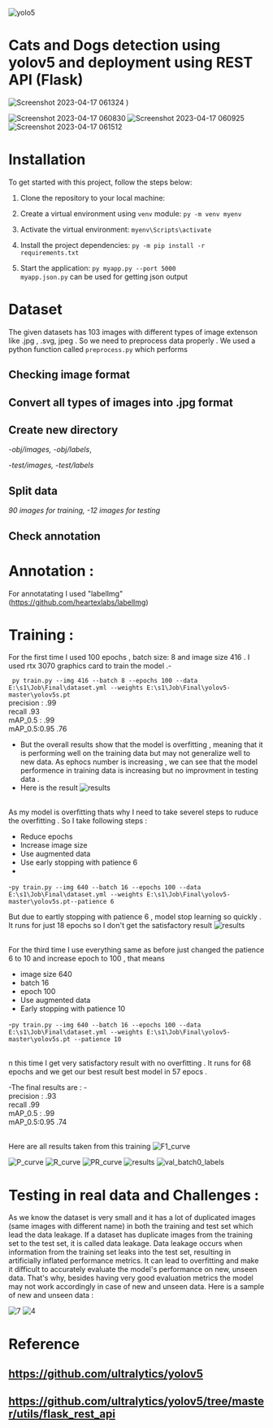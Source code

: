 ![yolo5](https://user-images.githubusercontent.com/33355278/232350798-3ce7af8c-ab21-402d-beb5-8e931f9d9d4b.jpg)


# Cats and Dogs detection using yolov5 and deployment using REST API (Flask)
![Screenshot 2023-04-17 061324](https://user-images.githubusercontent.com/33355278/232351759-12253d57-61f0-4c2f-bd05-2450684bf371.png)
)



![Screenshot 2023-04-17 060830](https://user-images.githubusercontent.com/33355278/232352004-a08de8c9-57d0-4433-bcf7-b312b5452362.png)
![Screenshot 2023-04-17 060925](https://user-images.githubusercontent.com/33355278/232352007-d0cb8706-22fe-4e6f-be45-35fef1c06f35.png)
![Screenshot 2023-04-17 061512](https://user-images.githubusercontent.com/33355278/232352008-e08a9bba-e441-46b6-8abe-9b1d52d7315e.png)


# Installation


To get started with this project, follow the steps below:

1. Clone the repository to your local machine:


2. Create a virtual environment using `venv` module:
  `py -m venv myenv`

3. Activate the virtual environment:
  `myenv\Scripts\activate`

4. Install the project dependencies:
  `py -m pip install -r requirements.txt`

5. Start the application:
  `py myapp.py --port 5000`
</br> `myapp.json.py` can be used for getting json output 


# Dataset 
The given datasets has 103 images with different types of image extenson like .jpg , .svg, jpeg . So we need to preprocess data properly . We used a python function called `preprocess.py` which performs 
## Checking image format 
## Convert all types of images into .jpg format
## Create new directory 
*-obj/images,
-obj/labels*,

*-test/images,
-test/labels*

## Split data 
*90 images for training,
-12 images for testing* 

## Check annotation 

# Annotation : 
For annotatating I used "labelImg" (https://github.com/heartexlabs/labelImg)





# Training : 
For the first time I used 100 epochs , batch size: 8 and image size  416 . I used rtx 3070 graphics card to train the model .-

`
py train.py --img 416 --batch 8 --epochs 100 --data E:\s1\Job\Final\dataset.yml --weights E:\s1\Job\Final\yolov5-master\yolov5s.pt`
</br> precision : .99
</br>recall .93 
</br> mAP_0.5 : .99 
</br> mAP_0.5:0.95 .76

- But the overall results show  that the model is overfitting , meaning that it is performing well on the training data but may not generalize well to new data. As ephocs number is increasing , we can see that the model performence in training data is increasing but no improvment in testing data . 
- Here is the result 
![results](https://user-images.githubusercontent.com/33355278/232404960-525fb434-1303-4d27-af17-d8cd99f93b73.png)


</br> As my model is overfitting thats why I need to take severel steps to ruduce the overfitting . So I take following steps : 
- Reduce epochs
- Increase image size 
- Use augmented data 
- Use early stopping with patience 6 
- </br>
-`py train.py --img 640 --batch 16 --epochs 100 --data E:\s1\Job\Final\dataset.yml --weights E:\s1\Job\Final\yolov5-master\yolov5s.pt--patience 6`

But due to eartly stopping with patience 6 , model stop learning so quickly . It runs for just 18 epochs so I don't get the satisfactory result 
![results](https://user-images.githubusercontent.com/33355278/232408239-bdc34b3b-da00-44e6-887b-8d53778f352d.png)



</br>For the  third time I use everything same as before just changed the patience 6 to 10 and increase epoch to 100 , that means 
- image size 640 
- batch 16 
- epoch 100 
- Use augmented data 
- Early stopping with patience 10 



-`py train.py --img 640 --batch 16 --epochs 100 --data E:\s1\Job\Final\dataset.yml --weights E:\s1\Job\Final\yolov5-master\yolov5s.pt --patience 10 `

</br>n this time I get very satisfactory result with no overfitting . It runs for 68 epochs and we get our best result best model in 57 epocs . 

-The final results are : 
-</br> precision : .93
</br>recall .99
</br> mAP_0.5 : .99 
</br> mAP_0.5:0.95 .74

</br> Here are all results taken from this training 
![F1_curve](https://user-images.githubusercontent.com/33355278/232432216-a2b130d4-0173-42bc-b276-beddf95587e9.png)

![P_curve](https://user-images.githubusercontent.com/33355278/232432245-afd0d476-ac42-4e3a-a932-c851f3ebd0ee.png)
![R_curve](https://user-images.githubusercontent.com/33355278/232432258-7e74eb36-a56b-48f5-876f-c071826f0d8d.png)
![PR_curve](https://user-images.githubusercontent.com/33355278/232432285-7b15d92d-842a-4c54-b134-2e32774be4c0.png)
![results](https://user-images.githubusercontent.com/33355278/232432312-61b45b96-532d-4d1e-bac7-0450975ed28f.png)
![val_batch0_labels](https://user-images.githubusercontent.com/33355278/232432376-00b9c366-3ecc-4f95-aee6-eef7ea9d8b04.jpg)



# Testing in real data and Challenges : 


As we know the dataset is very small and it has a lot of duplicated images (same images with different name) in both the training and test set which lead the data leakage. If a dataset has duplicate images from the training set to the test set, it is called data leakage. Data leakage occurs when information from the training set leaks into the test set, resulting in artificially inflated performance metrics. It can lead to overfitting and make it difficult to accurately evaluate the model's performance on new, unseen data.  That's why, besides having very good evaluation metrics the model may not work accordingly in case of new and unseen data. 
Here is a sample of new and unseen data  : 



![7](https://user-images.githubusercontent.com/33355278/232415571-35b7342b-4e35-432a-9e24-ad15f0e463ee.jpg)
![4](https://user-images.githubusercontent.com/33355278/232415681-646bbf91-858a-4b73-8b66-71337cb76a32.jpg)


# Reference 
## https://github.com/ultralytics/yolov5
## https://github.com/ultralytics/yolov5/tree/master/utils/flask_rest_api


